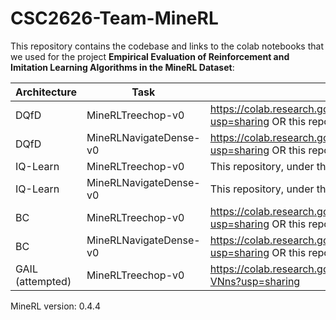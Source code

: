 # CSC2626-Team-MineRL

This repository contains the codebase and links to the colab notebooks that we used for the project **Empirical Evaluation of Reinforcement and Imitation
Learning Algorithms in the MineRL Dataset**:



| Architecture  | Task | Colab or Codebase | 
|---|---|---|
| DQfD  | MineRLTreechop-v0 | https://colab.research.google.com/drive/1AvGNQCDJvjzELTkEBFY0lH3Ry9wD8w_p?usp=sharing OR this repo under the `dqfd` folder| 
| DQfD  | MineRLNavigateDense-v0 | https://colab.research.google.com/drive/1sUsPTbh_c17uNvzc5aMRcrt39ATadzZj?usp=sharing OR this repo under the `dqfd` folder| 
| IQ-Learn  | MineRLTreechop-v0 | This repository, under the `iql` folder | 
| IQ-Learn  | MineRLNavigateDense-v0 | This repository, under the `iql` folder | 
| BC  | MineRLTreechop-v0 |  https://colab.research.google.com/drive/1jkdSfO99f339_lHlWaFkeYsXvKzYjSfO?usp=sharing OR this repo under the `bc` folder| 
| BC  | MineRLNavigateDense-v0 | https://colab.research.google.com/drive/1K9GIpZkydqZdp-ycW4xE-w68txv5nBDl?usp=sharing OR this repo under the `bc` folder| 
| GAIL (attempted)  | MineRLTreechop-v0 | https://colab.research.google.com/drive/1QwY1bWtemOAuGfAHruH85ylRrT4-VNns?usp=sharing | 

MineRL version: 0.4.4
